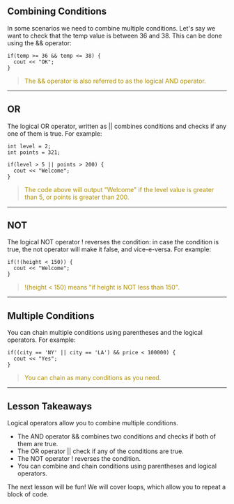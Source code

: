 Combining Conditions
---
In some scenarios we need to combine multiple conditions. Let's say we want to check that the temp value is between 36 and 38.
This can be done using the && operator:
```
if(temp >= 36 && temp <= 38) {
  cout << "OK";
}
```
><font color="#AE8E00">The && operator is also referred to as the logical AND operator.</font>

---
OR
---
The logical OR operator, written as || combines conditions and checks if any one of them is true.
For example:
```
int level = 2;
int points = 321;
    
if(level > 5 || points > 200) {
  cout << "Welcome";
}
```

><font color="#AE8E00">The code above will output "Welcome" if the level value is greater than 5, or points is greater than 200.</font>
---
NOT
---
The logical NOT operator ! reverses the condition: in case the condition is true, the not operator will make it false, and vice-e-versa.
For example:
```
if(!(height < 150)) {
  cout << "Welcome";
}
```

><font color="#AE8E00">!(height < 150) means "if height is NOT less than 150".</font>

---
Multiple Conditions
---
You can chain multiple conditions using parentheses and the logical operators.
For example:
```
if((city == 'NY' || city == 'LA') && price < 100000) {
  cout << "Yes";
}
```
><font color="#AE8E00">You can chain as many conditions as you need.</font>
---
Lesson Takeaways
---
Logical operators allow you to combine multiple conditions.

- The AND operator && combines two conditions and checks if both of them are true.
- The OR operator || check if any of the conditions are true.
- The NOT operator ! reverses the condition.
- You can combine and chain conditions using parentheses and logical operators.
 

The next lesson will be fun! We will cover loops, which allow you to repeat a block of code.
